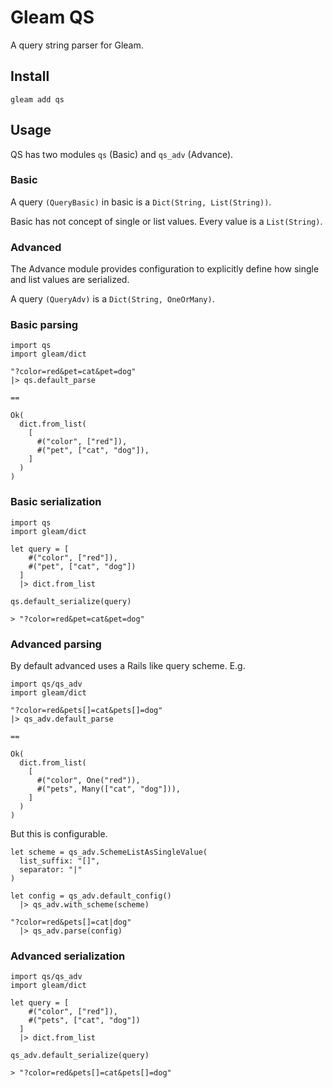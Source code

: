 # Gleam QS

A query string parser for Gleam.

## Install

```
gleam add qs
```

## Usage

QS has two modules `qs` (Basic) and `qs_adv` (Advance).

### Basic

A query `(QueryBasic)` in basic is a `Dict(String, List(String))`.

Basic has not concept of single or list values. Every value is a `List(String)`.

### Advanced

The Advance module provides configuration to explicitly define how single and list values are serialized.

A query `(QueryAdv)` is a `Dict(String, OneOrMany)`.

### Basic parsing

```gleam
import qs
import gleam/dict

"?color=red&pet=cat&pet=dog"
|> qs.default_parse

==

Ok(
  dict.from_list(
    [
      #("color", ["red"]),
      #("pet", ["cat", "dog"]),
    ]
  )
)
```

### Basic serialization

```gleam
import qs
import gleam/dict

let query = [
    #("color", ["red"]),
    #("pet", ["cat", "dog"])
  ]
  |> dict.from_list

qs.default_serialize(query)

> "?color=red&pet=cat&pet=dog"
```

### Advanced parsing

By default advanced uses a Rails like query scheme. E.g.

```gleam
import qs/qs_adv
import gleam/dict

"?color=red&pets[]=cat&pets[]=dog"
|> qs_adv.default_parse

==

Ok(
  dict.from_list(
    [
      #("color", One("red")),
      #("pets", Many(["cat", "dog"])),
    ]
  )
)
```

But this is configurable.

```gleam
let scheme = qs_adv.SchemeListAsSingleValue(
  list_suffix: "[]",
  separator: "|"
)

let config = qs_adv.default_config()
  |> qs_adv.with_scheme(scheme)

"?color=red&pets[]=cat|dog"
  |> qs_adv.parse(config)
```

### Advanced serialization

```gleam
import qs/qs_adv
import gleam/dict

let query = [
    #("color", ["red"]),
    #("pets", ["cat", "dog"])
  ]
  |> dict.from_list

qs_adv.default_serialize(query)

> "?color=red&pets[]=cat&pets[]=dog"
```
